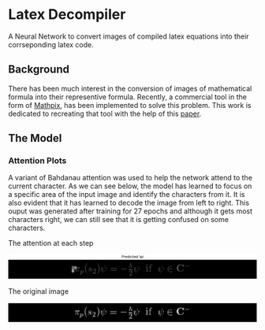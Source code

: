 # Latex Decompiler

A Neural Network to convert images of compiled latex equations into their corrseponding latex code.

## Background

There has been much interest in the conversion of images of mathematical formula into their representive formula. Recently, a commercial tool in the form of [Mathpix](https://mathpix.com/), has been implemented to solve this problem. This work is dedicated to recreating that tool with the help of this [paper](https://arxiv.org/pdf/1609.04938v1.pdf).

## The Model
### Attention Plots

A variant of Bahdanau attention was used to help the network attend to the current character. As we can see below, the model has learned to focus on a specific area of the input image and identify the characters from it. It is also evident that it has learned to decode the image from left to right. This ouput was generated after training for 27 epochs and although it gets most characters right, we can still see that it is getting confused on some characters.

The attention at each step

![](src/model_outputs/attention_plots/att-1.gif)

The original image

![](src/model_outputs/attention_plots/att-1.png)